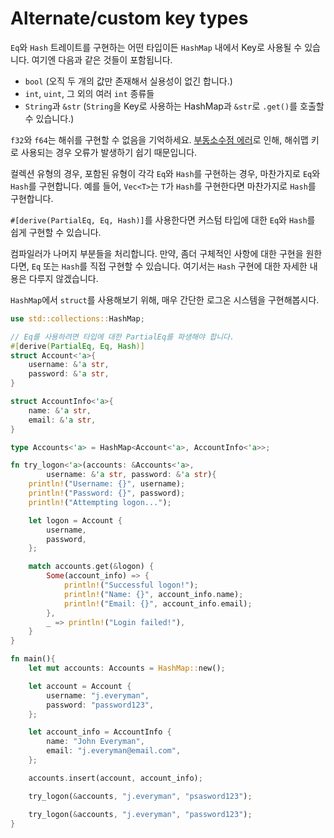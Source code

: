 # Alternate/custom key types

`Eq`와 `Hash` 트레이트를 구현하는 어떤 타입이든 `HashMap` 내에서 Key로 사용될 수 있습니다. 여기엔 다음과 같은 것들이 포함됩니다.

- `bool` (오직 두 개의 값만 존재해서 실용성이 없긴 합니다.)
- `int`, `uint`, 그 외의 여러 `int` 종류들
- `String`과 `&str` (`String`을 Key로 사용하는 HashMap과 `&str`로 `.get()`를 호출할 수 있습니다.)

`f32`와 `f64`는 해쉬를 구현할 수 없음을 기억하세요. [부동소수점 에러](https://en.wikipedia.org/wiki/Floating_point#Accuracy_problems)로 인해, 해쉬맵 키로 사용되는 경우 오류가 발생하기 쉽기 때문입니다.

컬렉션 유형의 경우, 포함된 유형이 각각 `Eq`와 `Hash`를 구현하는 경우, 마찬가지로 `Eq`와 `Hash`를 구현합니다. 예를 들어, `Vec<T>`는 `T`가 `Hash`를 구현한다면 마찬가지로 `Hash`를 구현합니다.

`#[derive(PartialEq, Eq, Hash)]`를 사용한다면 커스텀 타입에 대한 `Eq`와 `Hash`를 쉽게 구현할 수 있습니다.

컴파일러가 나머지 부분들을 처리합니다. 만약, 좀더 구체적인 사항에 대한 구현을 원한다면, `Eq` 또는 `Hash`를 직접 구현할 수 있습니다. 여기서는 `Hash` 구현에 대한 자세한 내용은 다루지 않겠습니다.

`HashMap`에서 `struct`를 사용해보기 위해, 매우 간단한 로그온 시스템을 구현해봅시다.

```rust
use std::collections::HashMap;

// Eq를 사용하려면 타입에 대한 PartialEq를 파생해야 합니다.
#[derive(PartialEq, Eq, Hash)]
struct Account<'a>{
    username: &'a str,
    password: &'a str,
}

struct AccountInfo<'a>{
    name: &'a str,
    email: &'a str,
}

type Accounts<'a> = HashMap<Account<'a>, AccountInfo<'a>>;

fn try_logon<'a>(accounts: &Accounts<'a>,
        username: &'a str, password: &'a str){
    println!("Username: {}", username);
    println!("Password: {}", password);
    println!("Attempting logon...");

    let logon = Account {
        username,
        password,
    };

    match accounts.get(&logon) {
        Some(account_info) => {
            println!("Successful logon!");
            println!("Name: {}", account_info.name);
            println!("Email: {}", account_info.email);
        },
        _ => println!("Login failed!"),
    }
}

fn main(){
    let mut accounts: Accounts = HashMap::new();

    let account = Account {
        username: "j.everyman",
        password: "password123",
    };

    let account_info = AccountInfo {
        name: "John Everyman",
        email: "j.everyman@email.com",
    };

    accounts.insert(account, account_info);

    try_logon(&accounts, "j.everyman", "psasword123");

    try_logon(&accounts, "j.everyman", "password123");
}
```
